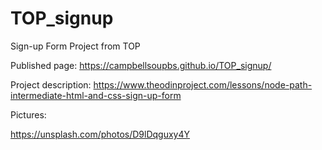 # TOP_signup
Sign-up Form Project from TOP


Published page: https://campbellsoupbs.github.io/TOP_signup/

Project description: https://www.theodinproject.com/lessons/node-path-intermediate-html-and-css-sign-up-form

Pictures:

https://unsplash.com/photos/D9lDqguxy4Y

